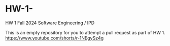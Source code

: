 # HW-1-

HW 1 Fall 2024 Software Engineering / IPD 

This is an empty repository for you to attempt a pull request as part of HW 1.
https://www.youtube.com/shorts/r-1NEgySz4g

